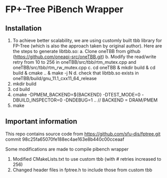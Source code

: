 # FP+-Tree PiBench Wrapper

## Installation
1. To achieve better scalability, we are using customly built tbb library for FP-Tree
(which is also the approach taken by original author). Here are the steps to generate libtbb.so:
	a. Clone oneTBB from github (https://github.com/oneapi-src/oneTBB.git)
	b. Modify the read/write retry from 10 to 256 in oneTBB/src/tbb/rtm_mutex.cpp and oneTBB/src/tbb/rtm_rw_mutex.cpp
	c. cd oneTBB & mkdir build & cd build & cmake .. & make -j N
	d. check that libtbb.so exists in oneTBB/build/gnu_11.1_cxx11_64_release
1. mkdir build
2. cd build
3. cmake -DPMEM_BACKEND=${BACKEND} -DTEST_MODE=0 -DBUILD_INSPECTOR=0 -DNDEBUG=1 .. // BACKEND = DRAM/PMEM
4. make

## Important information
This repo contains source code from https://github.com/sfu-dis/fptree.git
commit 98c25fa65070fe188ec4ae163e8b440c00cceaaf

Some modifications are made to compile pibench wrapper

1. Modified CMakeLists.txt to use custom tbb (with # retries increased to 256)
2. Changed header files in fptree.h to include those from custom tbb
